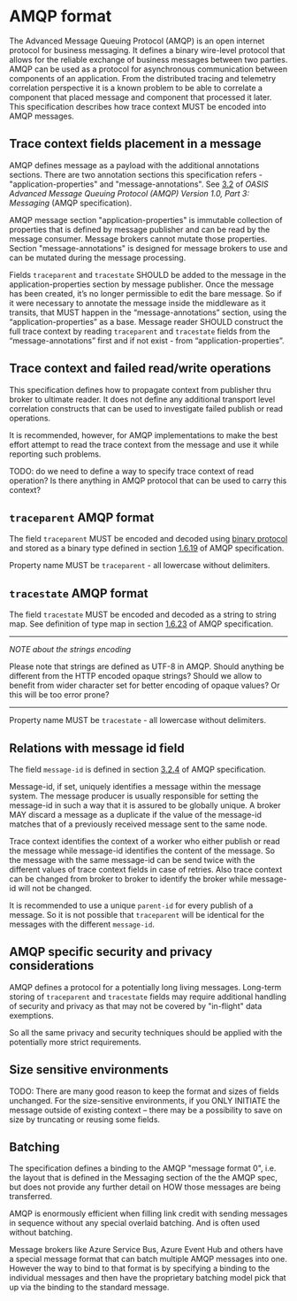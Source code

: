 # AMQP format

The Advanced Message Queuing Protocol (AMQP) is an open internet protocol for
business messaging. It defines a binary wire-level protocol that allows for the
reliable exchange of business messages between two parties. AMQP can be used as
a protocol for asynchronous communication between components of an application.
From the distributed tracing and telemetry correlation perspective it is a
known problem to be able to correlate a component that placed message and
component that processed it later. This specification describes how trace
context MUST be encoded into AMQP messages.

## Trace context fields placement in a message

AMQP defines message as a payload with the additional annotations sections.
There are two annotation sections this specification refers -
"application-properties" and "message-annotations". See
[3.2](http://docs.oasis-open.org/amqp/core/v1.0/os/amqp-core-messaging-v1.0-os.html#section-message-format)
of *OASIS Advanced Message Queuing Protocol (AMQP) Version 1.0, Part 3:
Messaging* (AMQP specification).

AMQP message section "application-properties" is immutable collection of
properties that is defined by message publisher and can be read by the message
consumer. Message brokers cannot mutate those properties. Section
"message-annotations" is designed for message brokers to use and can be mutated
during the message processing.

Fields `traceparent` and `tracestate` SHOULD be added to the message in the
application-properties section by message publisher. Once the message has been
created, it’s no longer permissible to edit the bare message. So if it were
necessary to annotate the message inside the middleware as it transits, that
MUST happen in the “message-annotations” section, using the
“application-properties” as a base. Message reader SHOULD construct the full
trace context by reading `traceparent` and `tracestate` fields from the
“message-annotations” first and if not exist - from “application-properties”.

## Trace context and failed read/write operations

This specification defines how to propagate context from publisher thru broker
to ultimate reader. It does not define any additional transport level correlation
constructs that can be used to investigate failed publish or read operations.

It is recommended, however, for AMQP implementations to make the best effort
attempt to read the trace context from the message and use it while reporting
such problems.

TODO: do we need to define a way to specify trace context of read operation? Is
there anything in AMQP protocol that can be used to carry this context?

## `traceparent` AMQP format

The field `traceparent` MUST be encoded and decoded using [binary
protocol](..\extension-binary.html) and stored as a binary type defined in
section
[1.6.19](http://docs.oasis-open.org/amqp/core/v1.0/os/amqp-core-types-v1.0-os.html#type-binary)
of AMQP specification.

Property name MUST be `traceparent` - all lowercase without delimiters.

## `tracestate` AMQP format

The field `tracestate` MUST be encoded and decoded as a string to string map.
See definition of type map in section
[1.6.23](http://docs.oasis-open.org/amqp/core/v1.0/os/amqp-core-types-v1.0-os.html#type-map)
of AMQP specification.

---

*NOTE about the strings encoding*

Please note that strings are defined as UTF-8 in AMQP. Should anything be
different from the HTTP encoded opaque strings? Should we allow to benefit from
wider character set for better encoding of opaque values? Or this will be too
error prone?

---

Property name MUST be `tracestate` - all lowercase without delimiters.

## Relations with message id field

The field `message-id` is defined in section
[3.2.4](http://docs.oasis-open.org/amqp/core/v1.0/amqp-core-messaging-v1.0.html#type-properties)
of AMQP specification.

Message-id, if set, uniquely identifies a message within the message system. The
message producer is usually responsible for setting the message-id in such a way
that it is assured to be globally unique. A broker MAY discard a message as a
duplicate if the value of the message-id matches that of a previously received
message sent to the same node.

Trace context identifies the context of a worker who either publish or read the
message while message-id identifies the content of the message. So the message
with the same message-id can be send twice with the different values of trace
context fields in case of retries. Also trace context can be changed from broker
to broker to identify the broker while message-id will not be changed.

It is recommended to use a unique `parent-id` for every publish of a message. So
it is not possible that `traceparent` will be identical for the messages with
the different `message-id`.

## AMQP specific security and privacy considerations

AMQP defines a protocol for a potentially long living messages. Long-term
storing of `traceparent` and `tracestate` fields may require additional handling
of security and privacy as that may not be covered by "in-flight" data
exemptions.

So all the same privacy and security techniques should be applied with the
potentially more strict requirements.

## Size sensitive environments

TODO: There are many good reason to keep the format and sizes of fields
unchanged. For the size-sensitive environments, if you ONLY INITIATE the message
outside of existing context – there may be a possibility to save on size by
truncating or reusing some fields.

## Batching

The specification defines a binding to the AMQP "message format 0", i.e. the
layout that is defined in the Messaging section of the the AMQP spec, but does
not provide any further detail on HOW those messages are being transferred.

AMQP is enormously efficient when filling link credit with sending messages in
sequence without any special overlaid batching. And is often used without
batching.

Message brokers like Azure Service Bus, Azure Event Hub and others have a
special message format that can batch multiple AMQP messages into one. However
the way to bind to that format is by specifying a binding to the individual
messages and then have the proprietary batching model pick that up via the
binding to the standard message.
